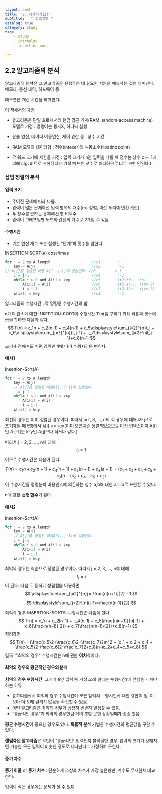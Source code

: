 ```yaml
---
layout: post
title: "2. 시작하기(2)"
subtitle:   " 삽입정렬 "
catalog: true
category: study
tags:
    - study
    - introalgo
    - insertion sort

---
```


## 2.2 알고리즘의 분석

알고리즘의 **분석**은 그 알고리즘을 실행하는 데 필요한 자원을 예측하는 것을 의미한다. 메모리, 통신 대역, 하드웨어 등

대부분은 계산 시간을 의미한다. 



이 책에서의 가정

- 알고리즘은 단일 프로세서와 랜덤 접근 기계(RAM, random-access machine) 모델로 가정 : 명령어는 동시X, 하나씩 실행

- 산술 연산, 데이터 이동연산, 제어 연산 등 : 상수 시간

- RAM 모델의 데이터형 : 정수(integer)와 부동소수(floating point)

- 각 워드 크기에 제한을 가정 : 입력 크기가 n인 입력을 다룰 때 정수는 상수 c>= 1에 대해 clg2비트로 표현된다고 가정(워드는 상수로 처리하므로 너무 크면 안된다.)



### 삽입 정렬의 분석 

#### 입력 크기

- 주어진 문제에 따라 다름. 
- 입력이 많은 문제에선 입력 항목의 개수(ex. 정렬, 이산 푸리에 변환 계산)
- 두 정수를 곱하는 문제에선 총 비트수
- 입력이 그래프일땐 노드와 간선의 개수로 2개일 수 있음

#### 수행시간

- 기본 연산 개수 또는 실행된 “단계”의 횟수를 말한다.

INSERTION-SORT(A)														cost					times

```c
for j = 2 to A.length					//c1		n
    key = A[j]							//c2		n-1
// A[j]를 정렬된 배열 A[1..j-1]에 삽입한다. //0		 n-1
    i = j-1								//c4		n-1
    while i > 0 and A[i] > key  		//c5		(t2+t3+..+tn)
        A[i+1] = A[i]					//c6		(t2-1)+...+(tn-1)
        i = i-1							//c7		(t2-1)+...+(tn-1)
    A[i+1] = key						//c8		n-1
```

알고리즘의 수행시간 : 각 명령문 수행시간의 합

n개의 원소에 대한 INSERTION-SORT의 수행시간 T(n)을 구하기 위해 비용과 횟수의 곱을 합하면 다음과 같다.
$$
T(n) = c_1n + c_2(n-1) + c_4(n-1) + c_5\displaystyle\sum_{j=2}^{n}t_j + c_6\displaystyle\sum_{j=2}^{n}(t_j-1) + c_7\displaystyle\sum_{j=2}^n(t_j-1)+c_8(n-1)
$$
크기가 정해져도 어떤 입력인가에 따라 수행시간은 변한다.



#### 예시1

Insertion-Sort(A)	

```c
for j = 2 to A.length
    key = A[j]
    // A[j]를 정렬된 배열A[1..j-1]에 삽입한다.
    i = j-1			
    while i > 0 and A[i] > key 
        A[i+1] = A[i]	
        i = i-1	
    A[i+1] = key
```

최선의 경우는 이미 정렬된 경우이다. 따라서 j=2, 3, …, n의 각 경우에 대해 i가 j-1로 초기화될 때 5행에서 A[i] <= key(이미 오름차순 정렬되있으므로 이전 인덱스이자 A[i]인 A[j-1]는 key인 A[j]보다 작거나 같다.) 

따라서 j = 2, 3, …, n에 대해
$$
t_j=1
$$
이므로 수행시간은 다음이 된다.


$$
T(n) = c_1n + c_2(n-1) + c_4(n-1) + c_5(n-1) +c_8(n-1) = (c_1+c_2+c_4+c_5+c_8)n-(c_2+c_4+c_5+c_8)
$$
이 수행시간을 명령분의 비용인 c에 의존하는 상수 a,b에 대한 an+b로 표현할 수 있다.

n에 관한 **선형 함수**가 된다.



#### 예시2

Insertion-Sort(A)	

```c
for j = 2 to A.length
    key = A[j]
    // A[j]를 정렬된 배열A[1..j-1]에 삽입한다.
    i = j-1			
    while i > 0 and A[i] > key 
        A[i+1] = A[i]	
        i = i-1	
    A[i+1] = key
```

최악의 경우는 역순으로 정렬된 경우이다. 따라서 j = 2, 3, …, n에 대해
$$
t_j = j
$$
이 된다. 다음 두 등식이 성립함을 이용하면
$$
\displaystyle\sum_{j=2}^{n}j = \frac{n(n+1)}{2} - 1
$$

$$
\displaystyle\sum_{j=2}^{n}(j-1)=\frac{n(n-1)}{2}
$$

최악의 경우 INSERTION-SORT의 수행시간은 다음이 된다.
$$
T(n) = c_1n + c_2(n-1) + c_4(n-1) + c_5(\frac{n(n+1)}{n}-1) + c_6(\frac{n(n-1)}{2}) + c_7(\frac{n(n-1)}{2})+c_8(n-1)
$$
정리하면
$$
T(n) = (\frac{c_5}2+\frac{c_6}2+\frac{c_7}2)n^2 + (c_1 + c_2 + c_4 + \frac{c_5}2-\frac{c_6}2-\frac{c_7}2+c_8)n-(c_2+c_4+c_5+c_8)
$$
결국 ""최악의 경우" 수행시간은 n에 관한 **이차식**이다.



#### 최악의 경우와 평균적인 경우의 분석

 **최악의 경우 수행시간** (크기가 n인 입력 중 가장 오래 걸리는 수행시간)에 관심을 가져야 하는 이유

-  알고리즘에서 최악의 경우 수행시간이 모든 입력의 수행시간에 대한 상한이 됨. 이 보다 더 오래 걸리지 않음을 확신할 수 있음.
-  어떤 알고리즘은 최악의 경우가 상당히 빈번히 발생할 수 있음.
- “평균적인 경우”가 최악의 경우만큼 거의 조힞 못한 상황일때가 종종 있음.

 

**평균 수행시간**이 중요한 경우도 있다.
**확률적 분석** 기법은 수행시간의 평균값을 구할 수 있다.

**랜덤화된 알고리즘**은 무엇이 "평균적인" 입력인지 불확실한 경우, 입력의 크기가 정해지면 가능한 모든 입력이 비슷한 정도로 나타난다고 가정하여 구한다. 



#### 증가 차수

**증가 비율** or **증가 차수** : 단순하게 추상화 차수가 가장 높은항만, 계수도 무시한채 비교한다. 

입력이 작은 경우에는 문제가 될 수 있다.


